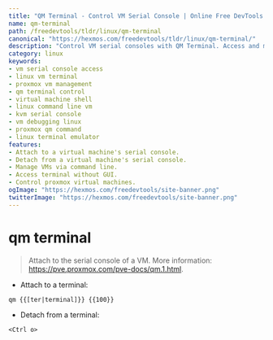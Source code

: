 ```yaml
---
title: "QM Terminal - Control VM Serial Console | Online Free DevTools by Hexmos"
name: qm-terminal
path: /freedevtools/tldr/linux/qm-terminal
canonical: "https://hexmos.com/freedevtools/tldr/linux/qm-terminal/"
description: "Control VM serial consoles with QM Terminal. Access and manage virtual machine terminals directly from the command line. Free online tool, no registration required."
category: linux
keywords:
- vm serial console access
- linux vm terminal
- proxmox vm management
- qm terminal control
- virtual machine shell
- linux command line vm
- kvm serial console
- vm debugging linux
- proxmox qm command
- linux terminal emulator
features:
- Attach to a virtual machine's serial console.
- Detach from a virtual machine's serial console.
- Manage VMs via command line.
- Access terminal without GUI.
- Control proxmox virtual machines.
ogImage: "https://hexmos.com/freedevtools/site-banner.png"
twitterImage: "https://hexmos.com/freedevtools/site-banner.png"
---
```


# qm terminal

> Attach to the serial console of a VM.
> More information: <https://pve.proxmox.com/pve-docs/qm.1.html>.

- Attach to a terminal:

`qm {{[ter|terminal]}} {{100}}`

- Detach from a terminal:

`<Ctrl o>`
